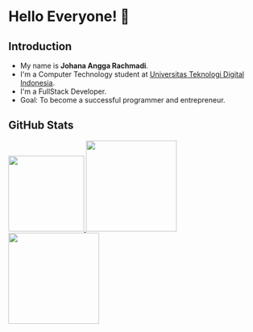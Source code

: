 # Hello Everyone! 👋

## Introduction
- My name is **Johana Angga Rachmadi**.
- I'm a Computer Technology student at [Universitas Teknologi Digital Indonesia](https://www.utdi.ac.id/).
- I'm a FullStack Developer.
- Goal: To become a successful programmer and entrepreneur.

## GitHub Stats
<p align="left">
  <a href="https://github.com/Anggarchmdi">
    <img height="150em" src="http://github-profile-summary-cards.vercel.app/api/cards/profile-details?username=Anggarchmdi&theme=tokyonight"/>
    <img height="180em" src="https://github-readme-stats-eight-theta.vercel.app/api?username=Anggarchmdi&show_icons=true&theme=tokyonight&include_all_commits=true&count_private=true"/>
    <img height="180em" src="https://github-readme-stats-eight-theta.vercel.app/api/top-langs/?username=Anggarchmdi&layout=compact&langs_count=8&theme=tokyonight"/></a>
</p>
